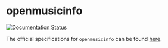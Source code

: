 # openmusicinfo

[![Documentation Status](https://readthedocs.org/projects/openmusicinfo/badge/?version=latest)](http://openmusicinfo.readthedocs.io/en/latest/?badge=latest)

The official specifications for `openmusicinfo` can be found [here](http://openmusicinfo.readthedocs.io/en/latest/).
